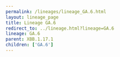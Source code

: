 ```yaml
---
permalink: /lineages/lineage_GA.6.html
layout: lineage_page
title: Lineage GA.6
redirect_to: ../lineage.html?lineage=GA.6
lineage: GA.6
parent: XBB.1.17.1
children: ['GA.6']
---
```

